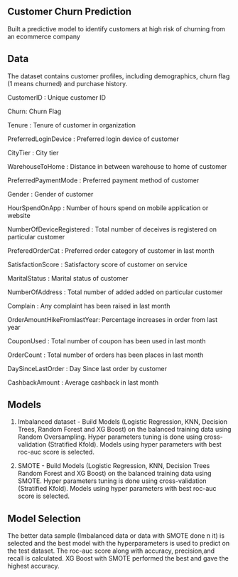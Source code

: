 
## Customer Churn Prediction

Built a predictive model to identify customers at high risk of churning from an ecommerce company


## Data

The dataset contains customer profiles, including demographics, churn flag (1 means churned) and purchase history.

CustomerID : Unique customer ID

Churn: Churn Flag

Tenure : Tenure of customer in organization

PreferredLoginDevice : Preferred login device of customer

CityTier : City tier

WarehouseToHome : Distance in between warehouse to home of customer

PreferredPaymentMode : Preferred payment method of customer

Gender : Gender of customer

HourSpendOnApp : Number of hours spend on mobile application or website

NumberOfDeviceRegistered : Total number of deceives is registered on particular customer

PreferedOrderCat : Preferred order category of customer in last month

SatisfactionScore : Satisfactory score of customer on service

MaritalStatus : Marital status of customer

NumberOfAddress : Total number of added added on particular customer

Complain : Any complaint has been raised in last month

OrderAmountHikeFromlastYear: Percentage increases in order from last year

CouponUsed : Total number of coupon has been used in last month

OrderCount : Total number of orders has been places in last month

DaySinceLastOrder : Day Since last order by customer

CashbackAmount : Average cashback in last month
## Models

1) Imbalanced dataset - Build Models (Logistic Regression, KNN, Decision Trees, Random Forest and XG Boost) on the balanced training data using Random Oversampling. Hyper parameters tuning is done using cross-validation (Stratified Kfold). Models using hyper parameters with best roc-auc score is selected.

2) SMOTE - Build Models (Logistic Regression, KNN, Decision Trees Random Forest and XG Boost) on the balanced training data using SMOTE. Hyper parameters tuning is done using cross-validation (Stratified Kfold). Models using hyper parameters with best roc-auc score is selected.

## Model Selection

The better data sample (Imbalanced data or data with SMOTE done n it) is selected and the best model with the hyperparameters is used to predict on the test dataset. The roc-auc score along with accuracy, precision,and  recall is calculated. 
XG Boost with SMOTE performed the best and gave the highest accuracy.
